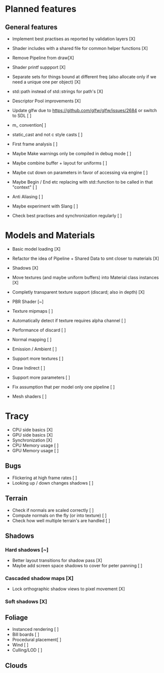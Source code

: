 # Planned features

## General features
* Implement best practises as reported by validation layers [X]
* Shader includes with a shared file for common helper functions [X] 
* Remove Pipeline from draw[X]
* Shader printf suppport [X] 
* Separate sets for things bound at different freq (also allocate only if we need a unique one per object) [X]
* std::path instead of std::strings for path's [X] 
* Descriptor Pool improvements [X] 

* Update glfw due to https://github.com/glfw/glfw/issues/2684 or switch to SDL [ ]
* m_ convention[ ] 
* static_cast and not c style casts [ ] 
* First frame analysis [ ] 

* Maybe Make warnings only be compiled in debug mode [ ]
* Maybe combine buffer + layout for uniforms [ ] 
* Maybe cut down on parameters in favor of accessing via engine [ ] 
* Maybe Begin / End etc replacing with std::function to be called in that "context" [ ] 

* Anti Aliasing [ ] 
* Maybe experiment with Slang [ ] 
* Check best practises and synchronization regularly [ ]

# Models and Materials 
* Basic model loading [X]
* Refactor the idea of Pipeline + Shared Data to smt closer to materials [X]
* Shadows [X] 
* Move textures (and maybe uniform buffers) into Material class instances [X] 
* Completly transparent texture support (discard; also in depth) [X] 
* PBR Shader [~]

* Texture mipmaps [ ] 
* Automatically detect if texture requires alpha channel [ ] 
* Performance of discard [ ] 
* Normal mapping [ ] 
* Emission / Ambient [ ] 
* Support more textures [ ] 
* Draw Indirect [ ] 
* Support more parameters [ ]
* Fix assumption that per model only one pipeline [ ]
* Mesh shaders [ ]

# Tracy 
* CPU side basics [X]
* GPU side basics [X]
* Synchronization [X]
* CPU Memory usage [ ]
* GPU Memory usage [ ] 

## Bugs
* Flickering at high frame rates [ ]
* Looking up / down changes shadows [ ]

## Terrain
* Check if normals are scaled correctly [ ] 
* Compute normals on the fly (or into texture) [ ] 
* Check how well multiple terrain's are handled [ ] 

## Shadows
### Hard shadows [~]
* Better layout transitions for shadow pass [X] 
* Maybe add screen space shadows to cover for peter panning [ ]
### Cascaded shadow maps [X]
* Lock orthographic shadow views to pixel movement [X]
### Soft shadows [X]

## Foliage
* Instanced rendering [ ]
* Bill boards [ ]
* Procedural placement[ ] 
* Wind [ ] 
* Culling/LOD [ ]

## Clouds